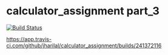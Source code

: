 # calculator_assignment part_3

[![Build Status](https://app.travis-ci.com/kaw393939/calc2.svg?branch=main)](https://app.travis-ci.com/github/jharilal/calculator_assignment/builds/241372116)

https://app.travis-ci.com/github/jharilal/calculator_assignment/builds/241372116
